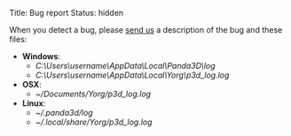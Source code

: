 Title: Bug report
Status: hidden

When you detect a bug, please [send us]({filename}/pages/about.md) a description of the bug and these files:

* **Windows**:
    * *C:\Users\username\AppData\Local\Panda3D\log*
    * *C:\Users\username\AppData\Local\Yorg\p3d_log.log*
* **OSX**:
    * *~/Documents/Yorg/p3d_log.log*
* **Linux**:
    * *~/.panda3d/log*
    * *~/.local/share/Yorg/p3d_log.log*